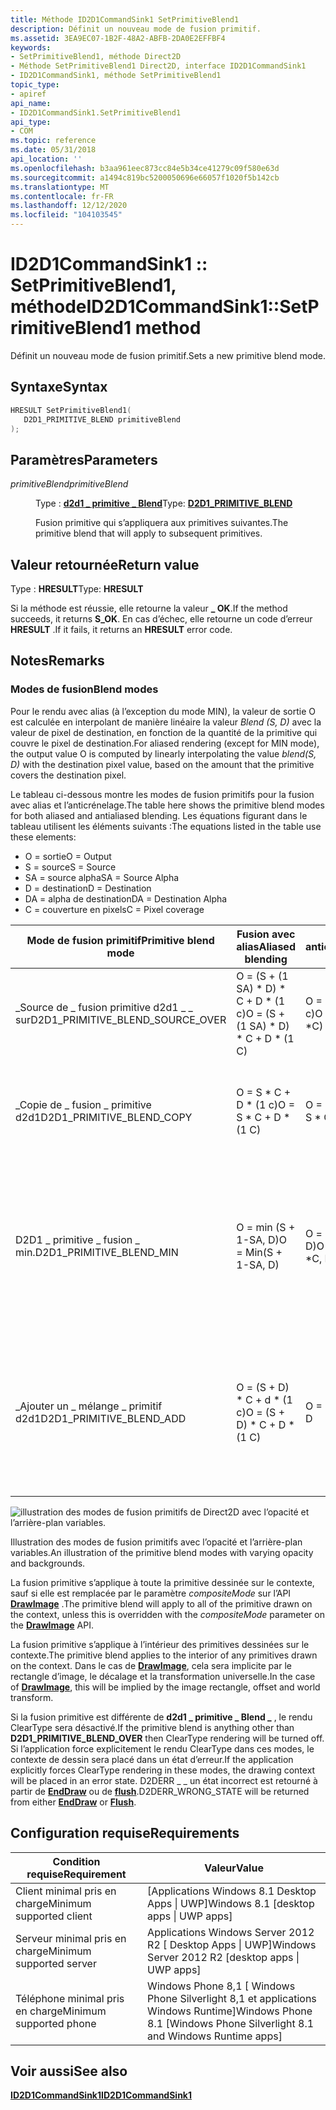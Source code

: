 ```yaml
---
title: Méthode ID2D1CommandSink1 SetPrimitiveBlend1
description: Définit un nouveau mode de fusion primitif.
ms.assetid: 3EA9EC07-1B2F-48A2-ABFB-2DA0E2EFFBF4
keywords:
- SetPrimitiveBlend1, méthode Direct2D
- Méthode SetPrimitiveBlend1 Direct2D, interface ID2D1CommandSink1
- ID2D1CommandSink1, méthode SetPrimitiveBlend1
topic_type:
- apiref
api_name:
- ID2D1CommandSink1.SetPrimitiveBlend1
api_type:
- COM
ms.topic: reference
ms.date: 05/31/2018
api_location: ''
ms.openlocfilehash: b3aa961eec873cc84e5b34ce41279c09f580e63d
ms.sourcegitcommit: a1494c819bc5200050696e66057f1020f5b142cb
ms.translationtype: MT
ms.contentlocale: fr-FR
ms.lasthandoff: 12/12/2020
ms.locfileid: "104103545"
---
```

# <a name="id2d1commandsink1setprimitiveblend1-method"></a><span data-ttu-id="bc44c-106">ID2D1CommandSink1 :: SetPrimitiveBlend1, méthode</span><span class="sxs-lookup"><span data-stu-id="bc44c-106">ID2D1CommandSink1::SetPrimitiveBlend1 method</span></span>

<span data-ttu-id="bc44c-107">Définit un nouveau mode de fusion primitif.</span><span class="sxs-lookup"><span data-stu-id="bc44c-107">Sets a new primitive blend mode.</span></span>

## <a name="syntax"></a><span data-ttu-id="bc44c-108">Syntaxe</span><span class="sxs-lookup"><span data-stu-id="bc44c-108">Syntax</span></span>


```C++
HRESULT SetPrimitiveBlend1(
   D2D1_PRIMITIVE_BLEND primitiveBlend
);
```



## <a name="parameters"></a><span data-ttu-id="bc44c-109">Paramètres</span><span class="sxs-lookup"><span data-stu-id="bc44c-109">Parameters</span></span>

<dl> <dt>

<span data-ttu-id="bc44c-110">*primitiveBlend*</span><span class="sxs-lookup"><span data-stu-id="bc44c-110">*primitiveBlend*</span></span> 
</dt> <dd>

<span data-ttu-id="bc44c-111">Type : **[ **d2d1 \_ primitive \_ Blend**](/windows/desktop/api/D2d1_1/ne-d2d1_1-d2d1_primitive_blend)**</span><span class="sxs-lookup"><span data-stu-id="bc44c-111">Type: **[**D2D1\_PRIMITIVE\_BLEND**](/windows/desktop/api/D2d1_1/ne-d2d1_1-d2d1_primitive_blend)**</span></span>

<span data-ttu-id="bc44c-112">Fusion primitive qui s’appliquera aux primitives suivantes.</span><span class="sxs-lookup"><span data-stu-id="bc44c-112">The primitive blend that will apply to subsequent primitives.</span></span>

</dd> </dl>

## <a name="return-value"></a><span data-ttu-id="bc44c-113">Valeur retournée</span><span class="sxs-lookup"><span data-stu-id="bc44c-113">Return value</span></span>

<span data-ttu-id="bc44c-114">Type : **HRESULT**</span><span class="sxs-lookup"><span data-stu-id="bc44c-114">Type: **HRESULT**</span></span>

<span data-ttu-id="bc44c-115">Si la méthode est réussie, elle retourne la valeur **\_ OK**.</span><span class="sxs-lookup"><span data-stu-id="bc44c-115">If the method succeeds, it returns **S\_OK**.</span></span> <span data-ttu-id="bc44c-116">En cas d’échec, elle retourne un code d’erreur **HRESULT** .</span><span class="sxs-lookup"><span data-stu-id="bc44c-116">If it fails, it returns an **HRESULT** error code.</span></span>

## <a name="remarks"></a><span data-ttu-id="bc44c-117">Notes</span><span class="sxs-lookup"><span data-stu-id="bc44c-117">Remarks</span></span>

### <a name="blend-modes"></a><span data-ttu-id="bc44c-118">Modes de fusion</span><span class="sxs-lookup"><span data-stu-id="bc44c-118">Blend modes</span></span>

<span data-ttu-id="bc44c-119">Pour le rendu avec alias (à l’exception du mode MIN), la valeur de sortie O est calculée en interpolant de manière linéaire la valeur *Blend (S, D)* avec la valeur de pixel de destination, en fonction de la quantité de la primitive qui couvre le pixel de destination.</span><span class="sxs-lookup"><span data-stu-id="bc44c-119">For aliased rendering (except for MIN mode), the output value O is computed by linearly interpolating the value *blend(S, D)* with the destination pixel value, based on the amount that the primitive covers the destination pixel.</span></span>

<span data-ttu-id="bc44c-120">Le tableau ci-dessous montre les modes de fusion primitifs pour la fusion avec alias et l’anticrénelage.</span><span class="sxs-lookup"><span data-stu-id="bc44c-120">The table here shows the primitive blend modes for both aliased and antialiased blending.</span></span> <span data-ttu-id="bc44c-121">Les équations figurant dans le tableau utilisent les éléments suivants :</span><span class="sxs-lookup"><span data-stu-id="bc44c-121">The equations listed in the table use these elements:</span></span>

-   <span data-ttu-id="bc44c-122">O = sortie</span><span class="sxs-lookup"><span data-stu-id="bc44c-122">O = Output</span></span>
-   <span data-ttu-id="bc44c-123">S = source</span><span class="sxs-lookup"><span data-stu-id="bc44c-123">S = Source</span></span>
-   <span data-ttu-id="bc44c-124">SA = source alpha</span><span class="sxs-lookup"><span data-stu-id="bc44c-124">SA = Source Alpha</span></span>
-   <span data-ttu-id="bc44c-125">D = destination</span><span class="sxs-lookup"><span data-stu-id="bc44c-125">D = Destination</span></span>
-   <span data-ttu-id="bc44c-126">DA = alpha de destination</span><span class="sxs-lookup"><span data-stu-id="bc44c-126">DA = Destination Alpha</span></span>
-   <span data-ttu-id="bc44c-127">C = couverture en pixels</span><span class="sxs-lookup"><span data-stu-id="bc44c-127">C = Pixel coverage</span></span>



| <span data-ttu-id="bc44c-128">Mode de fusion primitif</span><span class="sxs-lookup"><span data-stu-id="bc44c-128">Primitive blend mode</span></span>                 | <span data-ttu-id="bc44c-129">Fusion avec alias</span><span class="sxs-lookup"><span data-stu-id="bc44c-129">Aliased blending</span></span>                            | <span data-ttu-id="bc44c-130">Fusion avec anticrénelage</span><span class="sxs-lookup"><span data-stu-id="bc44c-130">Antialiased blending</span></span>            | <span data-ttu-id="bc44c-131">Description</span><span class="sxs-lookup"><span data-stu-id="bc44c-131">Description</span></span>                                                                                                              |
|--------------------------------------|---------------------------------------------|---------------------------------|--------------------------------------------------------------------------------------------------------------------------|
| <span data-ttu-id="bc44c-132">\_Source de \_ fusion primitive d2d1 \_ \_ sur</span><span class="sxs-lookup"><span data-stu-id="bc44c-132">D2D1\_PRIMITIVE\_BLEND\_SOURCE\_OVER</span></span> | <span data-ttu-id="bc44c-133">O = (S + (1 SA) \* D) \* C + D \* (1 c)</span><span class="sxs-lookup"><span data-stu-id="bc44c-133">O = (S + (1   SA) \* D) \* C + D \* (1   C)</span></span> | <span data-ttu-id="bc44c-134">O = S \* C + D \* (1 sa \* c)</span><span class="sxs-lookup"><span data-stu-id="bc44c-134">O = S \* C + D \*(1   SA \*C)</span></span>   | <span data-ttu-id="bc44c-135">Mode de fusion standard de la source sur la destination.</span><span class="sxs-lookup"><span data-stu-id="bc44c-135">The standard source-over-destination blend mode.</span></span>                                                                         |
| <span data-ttu-id="bc44c-136">\_Copie de \_ fusion \_ primitive d2d1</span><span class="sxs-lookup"><span data-stu-id="bc44c-136">D2D1\_PRIMITIVE\_BLEND\_COPY</span></span>         | <span data-ttu-id="bc44c-137">O = S \* C + D \* (1 c)</span><span class="sxs-lookup"><span data-stu-id="bc44c-137">O = S \* C + D \* (1   C)</span></span>                   | <span data-ttu-id="bc44c-138">O = S \* C + D \* (1 c)</span><span class="sxs-lookup"><span data-stu-id="bc44c-138">O = S \* C + D \* (1   C)</span></span>       | <span data-ttu-id="bc44c-139">La source est copiée vers la destination ; les pixels de destination sont ignorés.</span><span class="sxs-lookup"><span data-stu-id="bc44c-139">The source is copied to the destination; the destination pixels are ignored.</span></span>                                             |
| <span data-ttu-id="bc44c-140">D2D1 \_ primitive \_ fusion \_ min.</span><span class="sxs-lookup"><span data-stu-id="bc44c-140">D2D1\_PRIMITIVE\_BLEND\_MIN</span></span>          | <span data-ttu-id="bc44c-141">O = min (S + 1-SA, D)</span><span class="sxs-lookup"><span data-stu-id="bc44c-141">O = Min(S + 1-SA, D)</span></span>                        | <span data-ttu-id="bc44c-142">O = min (S \* c + 1 sa \* c, D)</span><span class="sxs-lookup"><span data-stu-id="bc44c-142">O = Min(S \* C + 1   SA \*C, D)</span></span> | <span data-ttu-id="bc44c-143">Les valeurs de pixel obtenues utilisent la valeur minimale des valeurs de pixel source et de destination.</span><span class="sxs-lookup"><span data-stu-id="bc44c-143">The resulting pixel values use the minimum of the source and destination pixel values.</span></span> <span data-ttu-id="bc44c-144">Disponible dans Windows 8 et versions ultérieures.</span><span class="sxs-lookup"><span data-stu-id="bc44c-144">Available in Windows 8 and later.</span></span> |
| <span data-ttu-id="bc44c-145">\_Ajouter un \_ mélange \_ primitif d2d1</span><span class="sxs-lookup"><span data-stu-id="bc44c-145">D2D1\_PRIMITIVE\_BLEND\_ADD</span></span>          | <span data-ttu-id="bc44c-146">O = (S + D) \* C + d \* (1 c)</span><span class="sxs-lookup"><span data-stu-id="bc44c-146">O = (S + D) \* C + D \* (1   C)</span></span>             | <span data-ttu-id="bc44c-147">O = S \* C + D</span><span class="sxs-lookup"><span data-stu-id="bc44c-147">O = S \* C + D</span></span>                  | <span data-ttu-id="bc44c-148">Les valeurs de pixel obtenues sont la somme des valeurs de pixel source et de destination.</span><span class="sxs-lookup"><span data-stu-id="bc44c-148">The resulting pixel values are the sum of the source and destination pixel values.</span></span> <span data-ttu-id="bc44c-149">Disponible dans Windows 8 et versions ultérieures.</span><span class="sxs-lookup"><span data-stu-id="bc44c-149">Available in Windows 8 and later.</span></span>     |



 

![illustration des modes de fusion primitifs de Direct2D avec l’opacité et l’arrière-plan variables.](images/primblenddemo.png)

<span data-ttu-id="bc44c-151">Illustration des modes de fusion primitifs avec l’opacité et l’arrière-plan variables.</span><span class="sxs-lookup"><span data-stu-id="bc44c-151">An illustration of the primitive blend modes with varying opacity and backgrounds.</span></span>

<span data-ttu-id="bc44c-152">La fusion primitive s’applique à toute la primitive dessinée sur le contexte, sauf si elle est remplacée par le paramètre *compositeMode* sur l’API [**DrawImage**](/windows/win32/api/d2d1_1/nf-d2d1_1-id2d1devicecontext-drawimage(id2d1image_constd2d1_point_2f_constd2d1_rect_f_d2d1_interpolation_mode_d2d1_composite_mode)) .</span><span class="sxs-lookup"><span data-stu-id="bc44c-152">The primitive blend will apply to all of the primitive drawn on the context, unless this is overridden with the *compositeMode* parameter on the [**DrawImage**](/windows/win32/api/d2d1_1/nf-d2d1_1-id2d1devicecontext-drawimage(id2d1image_constd2d1_point_2f_constd2d1_rect_f_d2d1_interpolation_mode_d2d1_composite_mode)) API.</span></span>

<span data-ttu-id="bc44c-153">La fusion primitive s’applique à l’intérieur des primitives dessinées sur le contexte.</span><span class="sxs-lookup"><span data-stu-id="bc44c-153">The primitive blend applies to the interior of any primitives drawn on the context.</span></span> <span data-ttu-id="bc44c-154">Dans le cas de [**DrawImage**](/windows/win32/api/d2d1_1/nf-d2d1_1-id2d1devicecontext-drawimage(id2d1image_constd2d1_point_2f_constd2d1_rect_f_d2d1_interpolation_mode_d2d1_composite_mode)), cela sera implicite par le rectangle d’image, le décalage et la transformation universelle.</span><span class="sxs-lookup"><span data-stu-id="bc44c-154">In the case of [**DrawImage**](/windows/win32/api/d2d1_1/nf-d2d1_1-id2d1devicecontext-drawimage(id2d1image_constd2d1_point_2f_constd2d1_rect_f_d2d1_interpolation_mode_d2d1_composite_mode)), this will be implied by the image rectangle, offset and world transform.</span></span>

<span data-ttu-id="bc44c-155">Si la fusion primitive est différente de **d2d1 \_ primitive \_ Blend \_** , le rendu ClearType sera désactivé.</span><span class="sxs-lookup"><span data-stu-id="bc44c-155">If the primitive blend is anything other than **D2D1\_PRIMITIVE\_BLEND\_OVER** then ClearType rendering will be turned off.</span></span> <span data-ttu-id="bc44c-156">Si l’application force explicitement le rendu ClearType dans ces modes, le contexte de dessin sera placé dans un état d’erreur.</span><span class="sxs-lookup"><span data-stu-id="bc44c-156">If the application explicitly forces ClearType rendering in these modes, the drawing context will be placed in an error state.</span></span> <span data-ttu-id="bc44c-157">D2DERR \_ \_ un état incorrect est retourné à partir de [**EndDraw**](/windows/win32/api/d2d1/nf-d2d1-id2d1rendertarget-enddraw) ou de [**flush**](/windows/win32/api/d2d1/nf-d2d1-id2d1rendertarget-flush).</span><span class="sxs-lookup"><span data-stu-id="bc44c-157">D2DERR\_WRONG\_STATE will be returned from either [**EndDraw**](/windows/win32/api/d2d1/nf-d2d1-id2d1rendertarget-enddraw) or [**Flush**](/windows/win32/api/d2d1/nf-d2d1-id2d1rendertarget-flush).</span></span>

## <a name="requirements"></a><span data-ttu-id="bc44c-158">Configuration requise</span><span class="sxs-lookup"><span data-stu-id="bc44c-158">Requirements</span></span>



| <span data-ttu-id="bc44c-159">Condition requise</span><span class="sxs-lookup"><span data-stu-id="bc44c-159">Requirement</span></span> | <span data-ttu-id="bc44c-160">Valeur</span><span class="sxs-lookup"><span data-stu-id="bc44c-160">Value</span></span> |
|-------------------------------------|-----------------------------------------------------------------------------------------|
| <span data-ttu-id="bc44c-161">Client minimal pris en charge</span><span class="sxs-lookup"><span data-stu-id="bc44c-161">Minimum supported client</span></span><br/> | <span data-ttu-id="bc44c-162">\[Applications Windows 8.1 Desktop Apps \| UWP\]</span><span class="sxs-lookup"><span data-stu-id="bc44c-162">Windows 8.1 \[desktop apps \| UWP apps\]</span></span><br/>                                     |
| <span data-ttu-id="bc44c-163">Serveur minimal pris en charge</span><span class="sxs-lookup"><span data-stu-id="bc44c-163">Minimum supported server</span></span><br/> | <span data-ttu-id="bc44c-164">Applications Windows Server 2012 R2 \[ Desktop Apps \| UWP\]</span><span class="sxs-lookup"><span data-stu-id="bc44c-164">Windows Server 2012 R2 \[desktop apps \| UWP apps\]</span></span><br/>                          |
| <span data-ttu-id="bc44c-165">Téléphone minimal pris en charge</span><span class="sxs-lookup"><span data-stu-id="bc44c-165">Minimum supported phone</span></span><br/>  | <span data-ttu-id="bc44c-166">Windows Phone 8,1 \[ Windows Phone Silverlight 8,1 et applications Windows Runtime\]</span><span class="sxs-lookup"><span data-stu-id="bc44c-166">Windows Phone 8.1 \[Windows Phone Silverlight 8.1 and Windows Runtime apps\]</span></span><br/> |



## <a name="see-also"></a><span data-ttu-id="bc44c-167">Voir aussi</span><span class="sxs-lookup"><span data-stu-id="bc44c-167">See also</span></span>

<dl> <dt>

[<span data-ttu-id="bc44c-168">**ID2D1CommandSink1**</span><span class="sxs-lookup"><span data-stu-id="bc44c-168">**ID2D1CommandSink1**</span></span>](/windows/win32/api/d2d1_2/nn-d2d1_2-id2d1commandsink1)
</dt> </dl>

 

